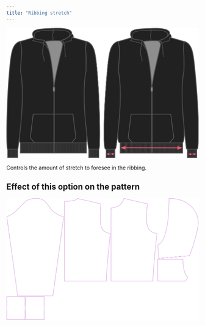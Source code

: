 ```yaml
---
title: "Ribbing stretch"
---
```


![Ribbing stretch](./ribbingstretch.svg)

Controls the amount of stretch to foresee in the ribbing.

## Effect of this option on the pattern

![This image shows the effect of this option by superimposing several variants that have a different value for this option](huey_ribbingstretch_sample.svg "Effect of this option on the pattern")
